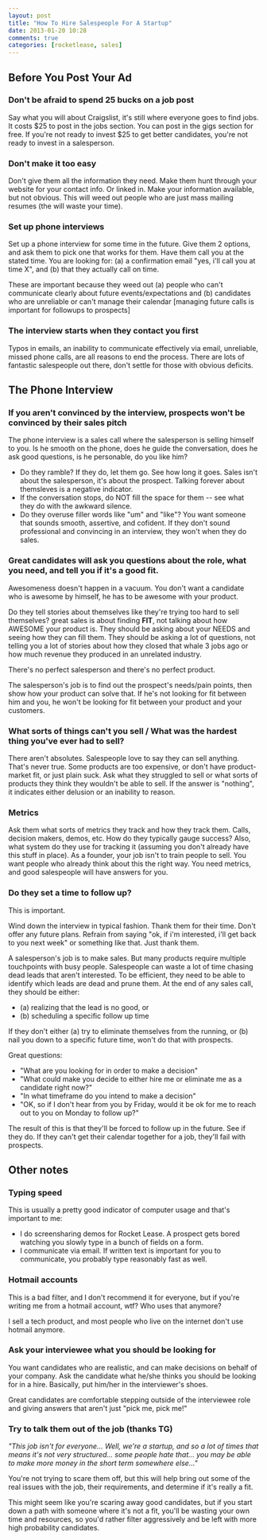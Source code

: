 ```yaml
---
layout: post
title: "How To Hire Salespeople For A Startup"
date: 2013-01-20 10:28
comments: true
categories: [rocketlease, sales]
---
```


## Before You Post Your Ad ##

### Don't be afraid to spend 25 bucks on a job post ##

Say what you will about Craigslist, it's still where everyone goes to find jobs.
It costs $25 to post in the jobs section. You can post in the gigs section for free. If you're not ready to invest $25 to get better candidates,
you're not ready to invest in a salesperson.

### Don't make it too easy ###

Don't give them all the information they need. Make them hunt through your website for
your contact info. Or linked in. Make your information available, but not obvious. This will weed out people who are just mass mailing
resumes (the will waste your time).

### Set up phone interviews ###

Set up a phone interview for some time in the future. Give them 2 options, and ask them to pick one that works for them. Have them call you
at the stated time. You are looking for: (a) a confirmation email "yes, i'll call you at time X", and (b) that they actually call on time.

These are important because they weed out (a) people who can't communicate clearly about future events/expectations and (b) candidates who
are unreliable or can't manage their calendar [managing future calls is important for followups to prospects]

### The interview starts when they contact you first ###

Typos in emails, an inability to communicate effectively via email, unreliable, missed phone calls, are all reasons to end the process.
There are lots of fantastic salespeople out there, don't settle for those with obvious deficits.

## The Phone Interview ##

### If you aren't convinced by the interview, prospects won't be convinced by their sales pitch ###

The phone interview is a sales call where the salesperson is selling himself to you.
Is he smooth on the phone, does he guide the conversation, does he ask good questions, is
he personable, do you like him?

* Do they ramble? If they do, let them go. See how long it goes. Sales isn't about the salesperson, it's about the prospect. Talking forever about themsleves is a negative indicator.
* If the conversation stops, do NOT fill the space for them -- see what they do with the awkward silence.
* Do they overuse filler words like "um" and "like"? You want someone that sounds smooth, assertive, and cofident. If they don't sound professional and convincing in an interview, they won't when they do sales.

### Great candidates will ask you questions about the role, what you need, and tell you if it's a good fit. ###

Awesomeness doesn't happen in a vacuum. You don't want a candidate who is awesome by himself,
he has to be awesome with your product.

Do they tell stories about themselves like they're trying too hard to sell themselves? great sales
is about finding **FIT**, not talking about how AWESOME your product is.  They should be asking about
your NEEDS and seeing how they can fill them.  They should be asking a lot of questions, not telling
you a lot of stories about how they closed that whale 3 jobs ago or how much revenue they produced
in an unrelated industry.

There's no perfect salesperson and there's no perfect product.

The salesperson's job is to find out the prospect's needs/pain points, then show how your product
can solve that. If he's not looking for fit between him and you, he won't be looking for fit between
your product and your customers.

### What sorts of things can't you sell / What was the hardest thing you've ever had to sell? ###

There aren't absolutes. Salespeople love to say they can sell anything. That's never true. Some products
are too expensive, or don't have product-market fit, or just plain suck.  Ask what they struggled to sell or
what sorts of products they think they wouldn't be able to sell. If the answer is "nothing", it indicates
either delusion or an inability to reason.

### Metrics ###

Ask them what sorts of metrics they track and how they track them.  Calls, decision makers, demos, etc.
How do they typically gauge success?  Also, what system do they use for tracking it (assuming you don't already
have this stuff in place).  As a founder, your job isn't to train people to sell. You want people who
already think about this the right way. You need metrics, and good salespeople will have answers for you.

### Do they set a time to follow up? ###

This is important.

Wind down the interview in typical fashion. Thank them for their time. Don't offer any future plans. Refrain from
saying "ok, if i'm interested, i'll get back to you next week" or something like that. Just thank them.

A salesperson's
job is to make sales. But many products require multiple touchpoints with busy people. Salespeople can waste a
lot of time chasing dead leads that aren't interested.  To be efficient, they need to be able to identify which leads
are dead and prune them. At the end of any sales call, they should be either:

* (a) realizing that the lead is no good, or
* (b) scheduling a specific follow up time

If they don't either (a) try to eliminate themselves from the running, or (b) nail you down to a specific future time,
won't do that with prospects.

Great questions:

* "What are you looking for in order to make a decision"
* "What could make you decide to either hire me or eliminate me as a candidate right now?"
* "In what timeframe do you intend to make a decision"
* "OK, so if I don't hear from you by Friday, would it be ok for me to reach out to you on Monday to follow up?"

The result of this is that they'll be forced to follow up in the future. See if they do.
If they can't get their calendar together for a job, they'll fail with prospects.


## Other notes ##

### Typing speed ###

This is usually a pretty good indicator of computer usage and that's important to me:

* I do screensharing demos for Rocket Lease. A prospect gets bored watching you slowly type in a bunch of fields on a form.
* I communicate via email. If written text is important for you to communicate, you probably type reasonably fast as well.

### Hotmail accounts ###

This is a bad filter, and I don't recommend it for everyone, but if you're writing me from a hotmail
account, wtf? Who uses that anymore?

I sell a tech product, and most people who live on the internet don't use hotmail anymore.

### Ask your interviewee what you should be looking for ###

You want candidates who are realistic, and can make decisions on behalf of your company. Ask the candidate
what he/she thinks you should be looking for in a hire. Basically, put him/her in the interviewer's shoes.

Great candidates are comfortable stepping outside of the interviewee role and giving answers that aren't
just "pick me, pick me!"

### Try to talk them out of the job (thanks TG) ###

*"This job isn't for everyone... Well, we're a startup, and so a lot of times that means it's not very structured... some
people hate that... you may be able to make more money in the short term somewhere else..."*

You're not trying to scare them off, but this will help bring out some of the real issues with the job, their requirements,
and determine if it's really a fit.

This might seem like you're scaring away good candidates, but if you start down a path with someone where it's not a fit,
you'll be wasting your own time and resources, so you'd rather filter aggressively and be left with more high probability candidates.


